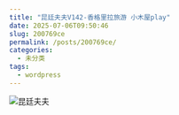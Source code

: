 ```yaml
---
title: "昆廷夫夫V142-香格里拉旅游 小木屋play"
date: 2025-07-06T09:50:46
slug: 200769ce
permalink: /posts/200769ce/
categories:
  - 未分类
tags:
  - wordpress
---
```


![昆廷夫夫](/images/wp/200769ce-1e1870bf.jpg)
